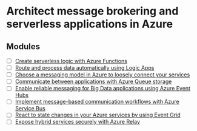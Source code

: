 # Architect message brokering and serverless applications in Azure


## Modules

- [ ] [Create serverless logic with Azure Functions](https://docs.microsoft.com/en-us/learn/modules/create-serverless-logic-with-azure-functions/)
- [ ] [Route and process data automatically using Logic Apps](https://docs.microsoft.com/en-us/learn/modules/route-and-process-data-logic-apps/)
- [ ] [Choose a messaging model in Azure to loosely connect your services](https://docs.microsoft.com/en-us/learn/modules/choose-a-messaging-model-in-azure-to-connect-your-services/)
- [ ] [Communicate between applications with Azure Queue storage](https://docs.microsoft.com/en-us/learn/modules/communicate-between-apps-with-azure-queue-storage/)
- [ ] [Enable reliable messaging for Big Data applications using Azure Event Hubs](https://docs.microsoft.com/en-us/learn/modules/enable-reliable-messaging-for-big-data-apps-using-event-hubs/)
- [ ] [Implement message-based communication workflows with Azure Service Bus](https://docs.microsoft.com/en-us/learn/modules/implement-message-workflows-with-service-bus/)
- [ ] [React to state changes in your Azure services by using Event Grid](https://docs.microsoft.com/en-us/learn/modules/react-to-state-changes-using-event-grid/)
- [ ] [Expose hybrid services securely with Azure Relay](https://docs.microsoft.com/en-us/learn/modules/expose-hybrid-services-with-azure-relay/)
